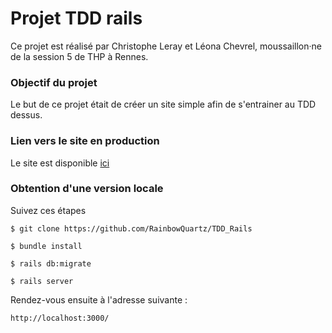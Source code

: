 <h1>Projet TDD rails</h1>
<p>Ce projet est réalisé par Christophe Leray et Léona Chevrel, moussaillon&#183;ne de la session 5 de THP à Rennes.</p>
<h3>Objectif du projet</h3>
<p>Le but de ce projet était de créer un site simple afin de s'entrainer au TDD dessus.</p>
<h3>Lien vers le site en production</h3>
<p>Le site est disponible <a href='https://tdd-training.herokuapp.com/'>ici</a></p>
<h3>Obtention d'une version locale</h3>
<p>Suivez ces étapes</p>
<pre><code>$ git clone https://github.com/RainbowQuartz/TDD_Rails</code></pre>
<pre><code>$ bundle install</code></pre>
<pre><code>$ rails db:migrate</code></pre>
<pre><code>$ rails server</code></pre>
<p>Rendez-vous ensuite à l'adresse suivante :</p>
<pre><code>http://localhost:3000/</code></pre>
